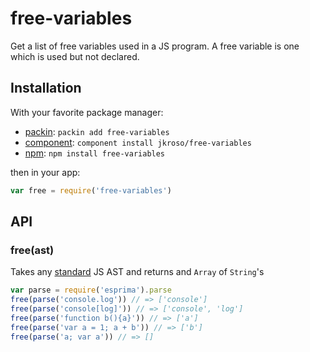 
# free-variables

  Get a list of free variables used in a JS program. A free variable is one which is used but not declared.

## Installation

With your favorite package manager:

- [packin](//github.com/jkroso/packin): `packin add free-variables`
- [component](//github.com/component/component#installing-packages): `component install jkroso/free-variables`
- [npm](//npmjs.org/doc/cli/npm-install.html): `npm install free-variables`

then in your app:

```js
var free = require('free-variables')
```

## API

### free(ast)

Takes any [standard](https://developer.mozilla.org/en-US/docs/Mozilla/Projects/SpiderMonkey/Parser_API) JS AST and returns and `Array` of `String`'s

```js
var parse = require('esprima').parse
free(parse('console.log')) // => ['console']
free(parse('console[log]')) // => ['console', 'log']
free(parse('function b(){a}')) // => ['a']
free(parse('var a = 1; a + b')) // => ['b']
free(parse('a; var a')) // => []
```
